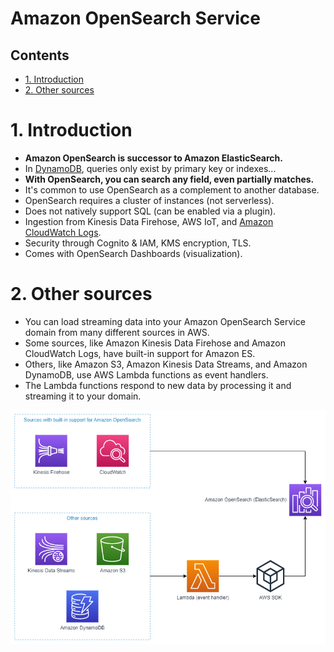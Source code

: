 # Amazon OpenSearch Service<!-- omit in toc -->

## Contents <!-- omit in toc -->

- [1. Introduction](#1-introduction)
- [2. Other sources](#2-other-sources)

# 1. Introduction

- **Amazon OpenSearch is successor to Amazon ElasticSearch.**
- In [DynamoDB](AWS%20DynamoDB.md), queries only exist by primary key or indexes...
- **With OpenSearch, you can search any field, even partially matches.**
- It's common to use OpenSearch as a complement to another database.
- OpenSearch requires a cluster of instances (not serverless).
- Does not natively support SQL (can be enabled via a plugin).
- Ingestion from Kinesis Data Firehose, AWS IoT, and [Amazon CloudWatch Logs](Amazon%20CloudWatch.md).
- Security through Cognito & IAM, KMS encryption, TLS.
- Comes with OpenSearch Dashboards (visualization).

# 2. Other sources

- You can load streaming data into your Amazon OpenSearch Service domain from many different sources in AWS.
- Some sources, like Amazon Kinesis Data Firehose and Amazon CloudWatch Logs, have built-in support for Amazon ES.
- Others, like Amazon S3, Amazon Kinesis Data Streams, and Amazon DynamoDB, use AWS Lambda functions as event handlers.
- The Lambda functions respond to new data by processing it and streaming it to your domain.

![Sources](Images/AmazonOpenSearchOtherSources.png)
